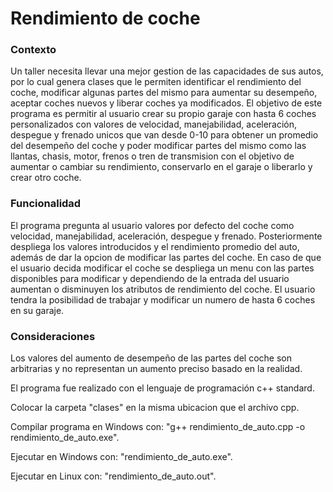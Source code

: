 # Rendimiento de coche
### Contexto
Un taller necesita llevar una mejor gestion de las capacidades de sus autos, por lo cual genera clases que le permiten identificar el rendimiento del coche, modificar algunas partes del mismo para aumentar su desempeño, aceptar coches nuevos y liberar coches ya modificados. El objetivo de este programa es permitir al usuario crear su propio garaje con hasta 6 coches personalizados con valores de velocidad, manejabilidad, aceleración, despegue y frenado unicos que van desde 0-10 para obtener un promedio del desempeño del coche y poder modificar partes del mismo como las llantas, chasis, motor, frenos o tren de transmision con el objetivo de aumentar o cambiar su rendimiento, conservarlo en el garaje o liberarlo y crear otro coche.

### Funcionalidad
El programa pregunta al usuario valores por defecto del coche como velocidad, manejabilidad, aceleración, despegue y frenado. 
Posteriormente despliega los valores introducidos y el rendimiento promedio del auto, además de dar la opcion de modificar las partes del coche.
En caso de que el usuario decida modificar el coche se despliega un menu con las partes disponibles para modificar y dependiendo de la entrada del usuario aumentan o disminuyen los atributos de rendimiento del coche.
El usuario tendra la posibilidad de trabajar y modificar un numero de hasta 6 coches en su garaje.

### Consideraciones
Los valores del aumento de desempeño de las partes del coche son arbitrarias y no representan un aumento preciso basado en la realidad.

El programa fue realizado con el lenguaje de programación c++ standard.

Colocar la carpeta "clases" en la misma ubicacion que el archivo cpp.

Compilar programa en Windows con: "g++ rendimiento_de_auto.cpp -o rendimiento_de_auto.exe".

Ejecutar en Windows con: "rendimiento_de_auto.exe".

Ejecutar en Linux con: "rendimiento_de_auto.out".
